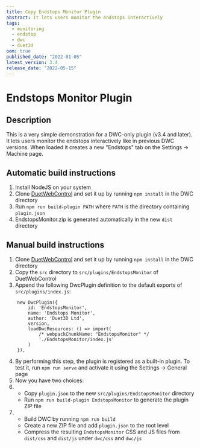 ```yaml
---
title: Copy Endstops Monitor Plugin
abstract: It lets users monitor the endstops interactively
tags:
  - monitoring
  - endstop
  - dwc
  - duet3d
oem: true
published_date: "2022-01-05"
latest_version: 3.4
release_date: "2022-05-15"
---
```


# Endstops Monitor Plugin

<ReleaseList gituser="Duet3D" gitrepo="EndstopsMonitorPlugin"/>

## Description

This is a very simple demonstration for a DWC-only plugin (v3.4 and later). It lets users monitor the endstops interactively like in previous DWC versions. When loaded it creates a new "Endstops" tab on the Settings -> Machine page.

## Automatic build instructions

1. Install NodeJS on your system
2. Clone [DuetWebControl](https://github.com/chrishamm/DuetWebControl) and set it up by running `npm install` in the DWC directory
3. Run `npm run build-plugin PATH` where `PATH` is the directory containing `plugin.json`
4. EndstopsMonitor.zip is generated automatically in the new `dist` directory

## Manual build instructions

1. Clone [DuetWebControl](https://github.com/chrishamm/DuetWebControl) and set it up by running `npm install` in the DWC directory
2. Copy the `src` directory to `src/plugins/EndstopsMonitor` of DuetWebControl
3. Append the following DwcPlugin definition to the default exports of `src/plugins/index.js`:
```
	new DwcPlugin({
		id: 'EndstopsMonitor',
		name: 'Endstops Monitor',
		author: 'Duet3D Ltd',
		version,
		loadDwcResources: () => import(
			/* webpackChunkName: "EndstopsMonitor" */
			'./EndstopsMonitor/index.js'
		)
	}),
```
4. By performing this step, the plugin is registered as a built-in plugin. To test it, run `npm run serve` and activate it using the Settings -> General page
5. Now you have two choices:
6. - Copy `plugin.json` to the new `src/plugins/EndstopsMonitor` directory
   - Run `npm run build-plugin EndstopsMonitor` to generate the plugin ZIP file
7. - Build DWC by running `npm run build`
   - Create a new ZIP file and add `plugin.json` to the root level
   - Compress the resulting `EndstopsMonitor` CSS and JS files from `dist/css` and `dist/js` under `dwc/css` and `dwc/js`
